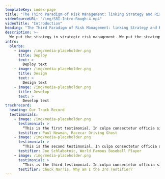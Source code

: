 ```yaml
---
templateKey: index-page
title: "The Third Paradigm of Risk Management: linking Strategy and Risk to Create Value."
videoSourceURL: "/img/SRI-Intro-Rough-4.mp4"
videoTitle: "Introduction"
heading: "The Third Paradigm of Risk Management: linking Strategy and Risk to Create Value."
description: >-
  We put the strategy in strategic risk management. We put the strategy in strategic risk management. We put the strategy in strategic risk management. We put the strategy in strategic risk management. We put the strategy in strategic risk management. We put the strategy in strategic risk management. We put the strategy in strategic risk management. We put the strategy in strategic risk management. We put the strategy in strategic risk management.
intro:
  blurbs:
    - image: /img/media-placeholder.png
      title: Deploy
      text: >
        Deploy text
    - image: /img/media-placeholder.png
      title: Design
      text: >
        Design text
    - image: /img/media-placeholder.png
      title: Develop
      text: >
        Develop text
trackrecord:
  heading: Our Track Record
  testimonials:
    - image: /img/media-placeholder.png
      testimonial: >
        “This is the first testimonial. In culpa consectetur officia sit. Proident mollit magna non culpa. Officia sit veniam cillum nostrud amet. Eu cillum occaecat aliqua reprehenderit enim cupidatat qui labore excepteur.”
      testifier: Paul Newman, Racecar Driving Ghost
    - image: /img/media-placeholder.png
      testimonial: >
        “This is the second testimonial. In culpa consectetur officia sit. Proident mollit magna non culpa. Officia sit veniam cillum nostrud amet. Eu cillum occaecat aliqua reprehenderit enim cupidatat qui labore excepteur.”
      testifier: Joe Schlabotnic, World Famous Baseball Player
    - image: /img/media-placeholder.png
      testimonial: >
        “This is the third testimonial. In culpa consectetur officia sit. Proident mollit magna non culpa. Officia sit veniam cillum nostrud amet. Eu cillum occaecat aliqua reprehenderit enim cupidatat qui labore excepteur.”
      testifier: Chuck Norris, Why am I the 3rd Testifier?
---
```

